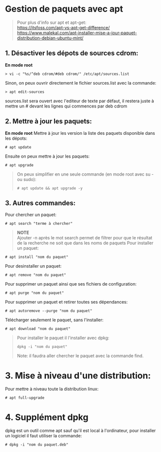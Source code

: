# Gestion de paquets avec apt

> Pour plus d'info sur apt et apt-get:  
> https://itsfoss.com/apt-vs-apt-get-difference/  
> https://www.malekal.com/apt-installer-mise-a-jour-paquet-distribution-debian-ubuntu-mint/ 

## 1. Désactiver les dépots de sources cdrom:
**En mode root**
```
> vi -c "%s/^deb cdrom/#deb cdrom/" /etc/apt/sources.list
```

Sinon, on peux ouvrir directement le fichier sources.list avec la commande:
```
> apt edit-sources
```
sources.list sera ouvert avec l'editeur de texte par défaut, il restera juste à mettre un # devant les lignes qui commences par deb cdrom





## 2. Mettre à jour les paquets:
**En mode root**
Mettre à jour les version la liste des paquets disponible dans les dépots:
```
# apt update
```
Ensuite on peux mettre à jour les paquets:
```
# apt upgrade
```

> On peux simplifier en une seule commande (en mode root avec su - ou sudo):
> ```
> # apt update && apt upgrade -y
> ```

## 3. Autres commandes:
Pour chercher un paquet:
```
# apt search "terme à chercher"
```
> **NOTE**  
> Ajouter -n après le mot search permet de filtrer pour que le résultat de la recherche ne soit que dans les noms de paquets
Pour installer un paquet:
```
# apt install "nom du paquet"
```
Pour desinstaller un paquet:
```
# apt remove "nom du paquet"
```
Pour supprimer un paquet ainsi que ses fichiers de configuration:
```
# apt purge "nom du paquet"
```

Pour supprimer un paquet et retirer toutes ses dépendances:
```
# apt autoremove --purge "nom du paquet"
```

Télécharger seulement le paquet, sans l'installer:
```
# apt download "nom du paquet"
```
> Pour installer le paquet il l'installer avec dpkg:
> ```
> dpkg -i "nom du paquet"
> ```  
> Note: il faudra aller chercher le paquet avec la commande find.

# 3. Mise à niveau d'une distribution:

Pour mettre à niveau toute la distribution linux:
```
# apt full-upgrade
```


# 4. Supplément dpkg

dpkg est un outil comme apt sauf qu'il est local à l'ordinateur, pour installer un logiciel il faut utiliser la commande:
```
# dpkg -i "nom du paquet.deb"
```
